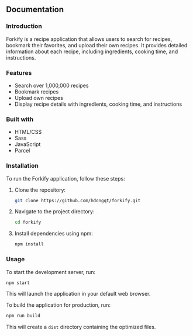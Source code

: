 ## Documentation

### Introduction

Forkify is a recipe application that allows users to search for recipes, bookmark their favorites, and upload their own recipes. It provides detailed information about each recipe, including ingredients, cooking time, and instructions.

### Features

- Search over 1,000,000 recipes
- Bookmark recipes
- Upload own recipes
- Display recipe details with ingredients, cooking time, and instructions

### Built with

- HTML/CSS
- Sass
- JavaScript
- Parcel

### Installation

To run the Forkify application, follow these steps:

1. Clone the repository:
   ```bash
   git clone https://github.com/hdongqt/forkify.git
   ```
2. Navigate to the project directory:
   ```bash
   cd forkify
   ```
3. Install dependencies using npm:
   ```bash
   npm install
   ```

### Usage

To start the development server, run:

```bash
npm start
```

This will launch the application in your default web browser.

To build the application for production, run:

```bash
npm run build
```

This will create a `dist` directory containing the optimized files.
